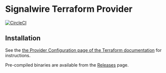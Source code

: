 # Signalwire Terraform Provider

[![CircleCI](https://circleci.com/gh/kitt-technology/terraform-provider-signalwire.svg?style=svg)](https://circleci.com/gh/kitt-technology/terraform-provider-signalwire)

## Installation

See the [the Provider Configuration page of the Terraform documentation](https://www.terraform.io/docs/configuration/providers.html#third-party-plugins) for instructions.

Pre-compiled binaries are available from the [Releases](https://github.com/kitt-technology/terraform-provider-signalwire/releases) page.
